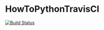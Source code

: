 # HowToPythonTravisCI

[![Build Status](https://travis-ci.org/SidneyGuenther/HowToPythonTravisCI.svg?branch=master)](https://travis-ci.org/SidneyGuenther/HowToPythonTravisCI)